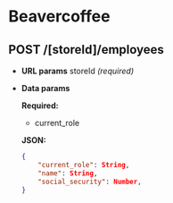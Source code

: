 # Beavercoffee

## POST /[storeId]/employees
- **URL params**
	storeId *(required)*
- **Data params**

	**Required:**
	- current_role

	**JSON:**
	```json
	{
		"current_role": String,
		"name": String,
		"social_security": Number,
	}

	



